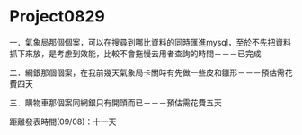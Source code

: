 # Project0829

一．氣象局那個個案，可以在搜尋到哪比資料的同時匯進mysql，至於不先把資料抓下來放，是考慮到效能，比較不會拖慢去用者查詢的時間－－－已完成

二．網銀那個個案，在我前幾天氣象局卡關時有先做一些皮和雛形－－－預估需花費四天

三．購物車那個案同網銀只有開頭而已－－－預估需花費五天

距離發表時間(09/08)：十一天

